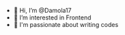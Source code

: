 - 👋 Hi, I’m @Damola17
- 👀 I’m interested in Frontend     
- 🌱  I'm passionate about writing codes

<!---
Damola17/Damola17 is a ✨ special ✨ repository because its `README.md` (this file) appears on your GitHub profile.
You can click the Preview link to take a look at your changes.
--->
